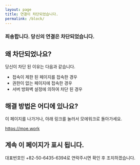 ```yaml
---
layout: page
title: 연결이 차단되었습니다.
permalink: /block/
---
```


### 죄송합니다. 당신의 연결은 차단되었습니다.
왜 차단되었나요?
---
당신이 차단 된 이유는 다음과 같습니다.
- 접속이 제한 된 페이지를 접속한 경우
- 권한이 없는 페이지에 접속한 경우
- 서버 방화벽 설정에 의하여 차단 된 경우

해결 방법은 어디에 있나요?
---
이 페이지를 나가거나, 아래 링크를 눌러서 모에워크로 돌아가세요.

<https://moe.work>

계속 이 페이지가 표시 됩니다.
---
대표번호인 +82-50-6435-6394로 연락주시면 확인 후 조치하겠습니다.
